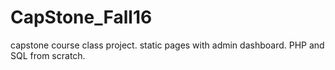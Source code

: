 # CapStone_Fall16
capstone course class project. static pages with admin dashboard. PHP and SQL from scratch.
